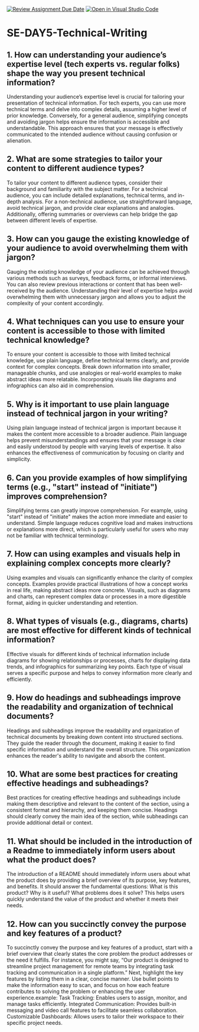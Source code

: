 [![Review Assignment Due Date](https://classroom.github.com/assets/deadline-readme-button-22041afd0340ce965d47ae6ef1cefeee28c7c493a6346c4f15d667ab976d596c.svg)](https://classroom.github.com/a/zsAR-pyY)
[![Open in Visual Studio Code](https://classroom.github.com/assets/open-in-vscode-2e0aaae1b6195c2367325f4f02e2d04e9abb55f0b24a779b69b11b9e10269abc.svg)](https://classroom.github.com/online_ide?assignment_repo_id=16038712&assignment_repo_type=AssignmentRepo)
# SE-DAY5-Technical-Writing
## 1. How can understanding your audience’s expertise level (tech experts vs. regular folks) shape the way you present technical information?
Understanding your audience’s expertise level is crucial for tailoring your presentation of technical information. For tech experts, you can use more technical terms and delve into complex details, assuming a higher level of prior knowledge. Conversely, for a general audience, simplifying concepts and avoiding jargon helps ensure the information is accessible and understandable. This approach ensures that your message is effectively communicated to the intended audience without causing confusion or alienation.
## 2. What are some strategies to tailor your content to different audience types?
To tailor your content to different audience types, consider their background and familiarity with the subject matter. For a technical audience, you can include detailed explanations, technical terms, and in-depth analysis. For a non-technical audience, use straightforward language, avoid technical jargon, and provide clear explanations and analogies. Additionally, offering summaries or overviews can help bridge the gap between different levels of expertise.
## 3. How can you gauge the existing knowledge of your audience to avoid overwhelming them with jargon?
Gauging the existing knowledge of your audience can be achieved through various methods such as surveys, feedback forms, or informal interviews. You can also review previous interactions or content that has been well-received by the audience. Understanding their level of expertise helps avoid overwhelming them with unnecessary jargon and allows you to adjust the complexity of your content accordingly.
## 4. What techniques can you use to ensure your content is accessible to those with limited technical knowledge?
To ensure your content is accessible to those with limited technical knowledge, use plain language, define technical terms clearly, and provide context for complex concepts. Break down information into smaller, manageable chunks, and use analogies or real-world examples to make abstract ideas more relatable. Incorporating visuals like diagrams and infographics can also aid in comprehension.
## 5. Why is it important to use plain language instead of technical jargon in your writing?
Using plain language instead of technical jargon is important because it makes the content more accessible to a broader audience. Plain language helps prevent misunderstandings and ensures that your message is clear and easily understood by people with varying levels of expertise. It also enhances the effectiveness of communication by focusing on clarity and simplicity.
## 6. Can you provide examples of how simplifying terms (e.g., "start" instead of "initiate") improves comprehension?
Simplifying terms can greatly improve comprehension. For example, using "start" instead of "initiate" makes the action more immediate and easier to understand. Simple language reduces cognitive load and makes instructions or explanations more direct, which is particularly useful for users who may not be familiar with technical terminology.
## 7. How can using examples and visuals help in explaining complex concepts more clearly?
Using examples and visuals can significantly enhance the clarity of complex concepts. Examples provide practical illustrations of how a concept works in real life, making abstract ideas more concrete. Visuals, such as diagrams and charts, can represent complex data or processes in a more digestible format, aiding in quicker understanding and retention.
## 8. What types of visuals (e.g., diagrams, charts) are most effective for different kinds of technical information?
Effective visuals for different kinds of technical information include diagrams for showing relationships or processes, charts for displaying data trends, and infographics for summarizing key points. Each type of visual serves a specific purpose and helps to convey information more clearly and efficiently.
## 9. How do headings and subheadings improve the readability and organization of technical documents?
Headings and subheadings improve the readability and organization of technical documents by breaking down content into structured sections. They guide the reader through the document, making it easier to find specific information and understand the overall structure. This organization enhances the reader's ability to navigate and absorb the content.
## 10. What are some best practices for creating effective headings and subheadings?
Best practices for creating effective headings and subheadings include making them descriptive and relevant to the content of the section, using a consistent format and hierarchy, and keeping them concise. Headings should clearly convey the main idea of the section, while subheadings can provide additional detail or context.
## 11. What should be included in the introduction of a Readme to immediately inform users about what the product does?
The introduction of a README should immediately inform users about what the product does by providing a brief overview of its purpose, key features, and benefits. It should answer the fundamental questions: What is this product? Why is it useful? What problems does it solve? This helps users quickly understand the value of the product and whether it meets their needs.
## 12. How can you succinctly convey the purpose and key features of a product?
To succinctly convey the purpose and key features of a product, start with a brief overview that clearly states the core problem the product addresses or the need it fulfills. For instance, you might say, “Our product is designed to streamline project management for remote teams by integrating task tracking and communication in a single platform.” Next, highlight the key features by listing them in a clear, concise manner. Use bullet points to make the information easy to scan, and focus on how each feature contributes to solving the problem or enhancing the user experience.example:
Task Tracking: Enables users to assign, monitor, and manage tasks efficiently.
Integrated Communication: Provides built-in messaging and video call features to facilitate seamless collaboration.
Customizable Dashboards: Allows users to tailor their workspace to their specific project needs.
